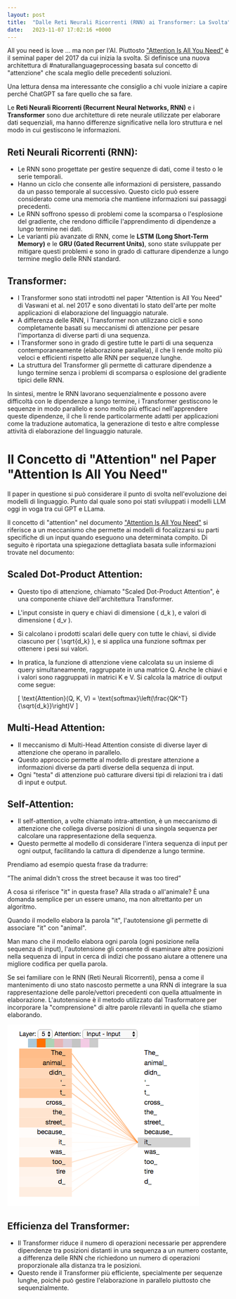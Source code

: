 ```yaml
---
layout: post
title:  "Dalle Reti Neurali Ricorrenti (RNN) ai Transformer: La Svolta"
date:   2023-11-07 17:02:16 +0000
---
```


All you need is love ... ma non per l'AI. Piuttosto ["Attention Is All You Need"](https://arxiv.org/abs/1706.03762) è il seminal paper del 2017 da cui inizia la svolta. Si definisce una nuova architettura di #naturallanguageprocessing basata sul concetto di "attenzione" che scala meglio delle precedenti soluzioni.

Una lettura densa ma interessante che consiglio a chi vuole iniziare a capire perché ChatGPT sa fare quello che sa fare.

Le **Reti Neurali Ricorrenti (Recurrent Neural Networks, RNN)** e i **Transformer** sono due architetture di rete neurale utilizzate per elaborare dati sequenziali, ma hanno differenze significative nella loro struttura e nel modo in cui gestiscono le informazioni.

## Reti Neurali Ricorrenti (RNN):

- Le RNN sono progettate per gestire sequenze di dati, come il testo o le serie temporali.
- Hanno un ciclo che consente alle informazioni di persistere, passando da un passo temporale al successivo. Questo ciclo può essere considerato come una memoria che mantiene informazioni sui passaggi precedenti.
- Le RNN soffrono spesso di problemi come la scomparsa o l'esplosione del gradiente, che rendono difficile l'apprendimento di dipendenze a lungo termine nei dati.
- Le varianti più avanzate di RNN, come le **LSTM (Long Short-Term Memory)** e le **GRU (Gated Recurrent Units)**, sono state sviluppate per mitigare questi problemi e sono in grado di catturare dipendenze a lungo termine meglio delle RNN standard.

## Transformer:

- I Transformer sono stati introdotti nel paper "Attention is All You Need" di Vaswani et al. nel 2017 e sono diventati lo stato dell'arte per molte applicazioni di elaborazione del linguaggio naturale.
- A differenza delle RNN, i Transformer non utilizzano cicli e sono completamente basati su meccanismi di attenzione per pesare l'importanza di diverse parti di una sequenza.
- I Transformer sono in grado di gestire tutte le parti di una sequenza contemporaneamente (elaborazione parallela), il che li rende molto più veloci e efficienti rispetto alle RNN per sequenze lunghe.
- La struttura del Transformer gli permette di catturare dipendenze a lungo termine senza i problemi di scomparsa o esplosione del gradiente tipici delle RNN.

In sintesi, mentre le RNN lavorano sequenzialmente e possono avere difficoltà con le dipendenze a lungo termine, i Transformer gestiscono le sequenze in modo parallelo e sono molto più efficaci nell'apprendere queste dipendenze, il che li rende particolarmente adatti per applicazioni come la traduzione automatica, la generazione di testo e altre complesse attività di elaborazione del linguaggio naturale.


# Il Concetto di "Attention" nel Paper "Attention Is All You Need"

Il paper in questione si può considerare il punto di svolta nell'evoluzione dei modelli di linguaggio. Punto dal quale sono poi stati sviluppati i modelli LLM oggi in voga tra cui GPT e LLama.

Il concetto di "attention" nel documento ["Attention Is All You Need"](https://arxiv.org/abs/1706.03762) si riferisce a un meccanismo che permette ai modelli di focalizzarsi su parti specifiche di un input quando eseguono una determinata compito. Di seguito è riportata una spiegazione dettagliata basata sulle informazioni trovate nel documento:

## Scaled Dot-Product Attention:

- Questo tipo di attenzione, chiamato "Scaled Dot-Product Attention", è una componente chiave dell'architettura Transformer.
- L'input consiste in query e chiavi di dimensione \( d_k \), e valori di dimensione \( d_v \).
- Si calcolano i prodotti scalari delle query con tutte le chiavi, si divide ciascuno per \( \sqrt{d_k} \), e si applica una funzione softmax per ottenere i pesi sui valori.
- In pratica, la funzione di attenzione viene calcolata su un insieme di query simultaneamente, raggruppate in una matrice Q. Anche le chiavi e i valori sono raggruppati in matrici K e V. Si calcola la matrice di output come segue:
  
  \[ \text{Attention}(Q, K, V) = \text{softmax}\left(\frac{QK^T}{\sqrt{d_k}}\right)V \]

## Multi-Head Attention:

- Il meccanismo di Multi-Head Attention consiste di diverse layer di attenzione che operano in parallelo.
- Questo approccio permette al modello di prestare attenzione a informazioni diverse da parti diverse della sequenza di input.
- Ogni "testa" di attenzione può catturare diversi tipi di relazioni tra i dati di input e output.

## Self-Attention:

- Il self-attention, a volte chiamato intra-attention, è un meccanismo di attenzione che collega diverse posizioni di una singola sequenza per calcolare una rappresentazione della sequenza.
- Questo permette al modello di considerare l'intera sequenza di input per ogni output, facilitando la cattura di dipendenze a lungo termine.


Prendiamo ad esempio questa frase da tradurre:

”The animal didn't cross the street because it was too tired”

A cosa si riferisce "it" in questa frase? Alla strada o all'animale? È una domanda semplice per un essere umano, ma non altrettanto per un algoritmo.

Quando il modello elabora la parola "it", l'autotensione gli permette di associare "it" con "animal".

Man mano che il modello elabora ogni parola (ogni posizione nella sequenza di input), l'autotensione gli consente di esaminare altre posizioni nella sequenza di input in cerca di indizi che possano aiutare a ottenere una migliore codifica per quella parola.

Se sei familiare con le RNN (Reti Neurali Ricorrenti), pensa a come il mantenimento di uno stato nascosto permette a una RNN di integrare la sua rappresentazione delle parole/vettori precedenti con quella attualmente in elaborazione. L'autotensione è il metodo utilizzato dal Trasformatore per incorporare la "comprensione" di altre parole rilevanti in quella che stiamo elaborando.

![self attention in un transformer](/images/posts/self-attention.png)

## Efficienza del Transformer:

- Il Transformer riduce il numero di operazioni necessarie per apprendere dipendenze tra posizioni distanti in una sequenza a un numero costante, a differenza delle RNN che richiedono un numero di operazioni proporzionale alla distanza tra le posizioni.
- Questo rende il Transformer più efficiente, specialmente per sequenze lunghe, poiché può gestire l'elaborazione in parallelo piuttosto che sequenzialmente.
